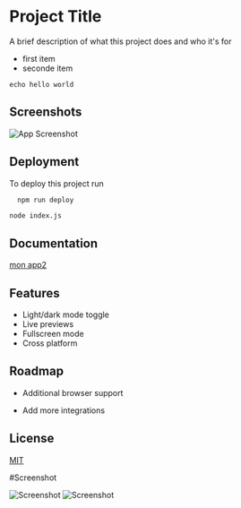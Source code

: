 
# Project Title

A brief description of what this project does and who it's for

- first item
- seconde item

```echo hello world```
## Screenshots

![App Screenshot](https://via.placeholder.com/468x300?text=App+Screenshot+Here)


## Deployment

To deploy this project run

```bash
  npm run deploy
```

```node index.js```
## Documentation

[mon app2](https://github.com/AlexNeige/app2)

## Features

- Light/dark mode toggle
- Live previews
- Fullscreen mode
- Cross platform


## Roadmap

- Additional browser support

- Add more integrations


## License

[MIT](https://choosealicense.com/licenses/mit/)

#Screenshot

![Screenshot](./asset/data/desktop.png)
![Screenshot](./asset/data/mobile.png)

